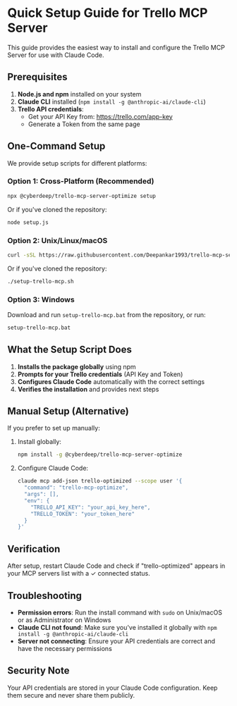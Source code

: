 # Quick Setup Guide for Trello MCP Server

This guide provides the easiest way to install and configure the Trello MCP Server for use with Claude Code.

## Prerequisites

1. **Node.js and npm** installed on your system
2. **Claude CLI** installed (`npm install -g @anthropic-ai/claude-cli`)
3. **Trello API credentials**:
   - Get your API Key from: https://trello.com/app-key
   - Generate a Token from the same page

## One-Command Setup

We provide setup scripts for different platforms:

### Option 1: Cross-Platform (Recommended)

```bash
npx @cyberdeep/trello-mcp-server-optimize setup
```

Or if you've cloned the repository:

```bash
node setup.js
```

### Option 2: Unix/Linux/macOS

```bash
curl -sSL https://raw.githubusercontent.com/Deepankar1993/trello-mcp-server-optimize/master/setup-trello-mcp.sh | bash
```

Or if you've cloned the repository:

```bash
./setup-trello-mcp.sh
```

### Option 3: Windows

Download and run `setup-trello-mcp.bat` from the repository, or run:

```cmd
setup-trello-mcp.bat
```

## What the Setup Script Does

1. **Installs the package globally** using npm
2. **Prompts for your Trello credentials** (API Key and Token)
3. **Configures Claude Code** automatically with the correct settings
4. **Verifies the installation** and provides next steps

## Manual Setup (Alternative)

If you prefer to set up manually:

1. Install globally:
   ```bash
   npm install -g @cyberdeep/trello-mcp-server-optimize
   ```

2. Configure Claude Code:
   ```bash
   claude mcp add-json trello-optimized --scope user '{
     "command": "trello-mcp-optimize",
     "args": [],
     "env": {
       "TRELLO_API_KEY": "your_api_key_here",
       "TRELLO_TOKEN": "your_token_here"
     }
   }'
   ```

## Verification

After setup, restart Claude Code and check if "trello-optimized" appears in your MCP servers list with a ✓ connected status.

## Troubleshooting

- **Permission errors**: Run the install command with `sudo` on Unix/macOS or as Administrator on Windows
- **Claude CLI not found**: Make sure you've installed it globally with `npm install -g @anthropic-ai/claude-cli`
- **Server not connecting**: Ensure your API credentials are correct and have the necessary permissions

## Security Note

Your API credentials are stored in your Claude Code configuration. Keep them secure and never share them publicly.